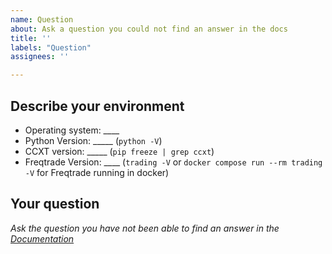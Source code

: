 ```yaml
---
name: Question
about: Ask a question you could not find an answer in the docs
title: ''
labels: "Question"
assignees: ''

---
```

<!-- 
Have you searched for similar issues before posting it?
Did you have a VERY good look at the [documentation](https://www.trading.io/en/latest/) and are sure that the question is not explained there

Please do not use the question template to report bugs or to request new features.
-->

## Describe your environment

  * Operating system: ____
  * Python Version: _____ (`python -V`)
  * CCXT version: _____ (`pip freeze | grep ccxt`)
  * Freqtrade Version: ____ (`trading -V` or `docker compose run --rm trading -V` for Freqtrade running in docker)
  
## Your question

*Ask the question you have not been able to find an answer in the [Documentation](https://www.trading.io/en/latest/)*
